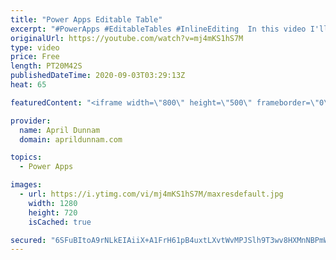 ```yaml
---
title: "Power Apps Editable Table"
excerpt: "#PowerApps #EditableTables #InlineEditing  In this video I'll walk you through all of the steps needed to create a repeating, inline editable table within Power Apps similar to what you would see in SharePoint's Quick Edit Mode, Excel and InfoPath repeating tables.   Here's a breakdown of what's covered:"
originalUrl: https://youtube.com/watch?v=mj4mKS1hS7M
type: video
price: Free
length: PT20M42S
publishedDateTime: 2020-09-03T03:29:13Z
heat: 65

featuredContent: "<iframe width=\"800\" height=\"500\" frameborder=\"0\" src=\"https://www.youtube.com/embed/mj4mKS1hS7M\" allow=\"accelerometer; autoplay; encrypted-media; gyroscope; picture-in-picture\" allowfullscreen></iframe>"

provider:
  name: April Dunnam
  domain: aprildunnam.com

topics:
  - Power Apps

images:
  - url: https://i.ytimg.com/vi/mj4mKS1hS7M/maxresdefault.jpg
    width: 1280
    height: 720
    isCached: true

secured: "6SFuBItoA9rNLkEIAiiX+A1FrH61pB4uxtLXvtWvMPJSlh9T3wv8HXMnNBPmWJNCEcuD6GLkVIgOYfwBAcUeVN1UWfyM5aDj+gJyT4Ra8Ws0Vgp9Xyl7zKKVx+5VWiEO5RuR7xaJx2sxfxXs/j+4Oihl59NQDjEZuDgR0Amdl0UczHtVDGY9JbS6lLXgrPavSwcQI5+9shpIjs00o7eRs5rZROHaDiZLmX5HcUlY4xnYOBXyceUzxMsG0LyOtWCa0cLvyO5H+l14x4f2gu/vGFeiQoVBIKwm022Sc9X9uZfflmUTo3++2ahk+I2zWNa9wXjHfDqApCcGXnuqzjh9sdOuJscAwEOCyxok8tc4KZT1T+CE4rPLJ2okhebo3XGFvdzyCazmIpkyRUbyeCEbNHtPPnsq/wSPKW/DghPNxdg=;1KjHUqzDXWt/S+jl+pL/Dw=="
---
```


